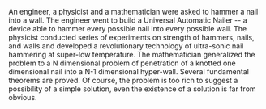 An engineer, a physicist and a mathematician were asked to hammer a nail into a wall. 
The engineer went to build a Universal Automatic Nailer -- a device able to hammer every possible nail into every possible wall. 
The physicist conducted series of experiments on strength of hammers, nails, and walls and developed a revolutionary technology of ultra-sonic nail hammering at super-low temperature. 
The mathematician generalized the problem to a N dimensional problem of penetration of a knotted one dimensional nail into a N-1 dimensional hyper-wall. Several fundamental theorems are proved. Of course, the problem is too rich to suggest a possibility of a simple solution, even the existence of a solution is far from obvious. 